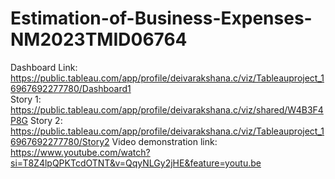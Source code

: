 # Estimation-of-Business-Expenses-NM2023TMID06764
Dashboard Link: https://public.tableau.com/app/profile/deivarakshana.c/viz/Tableauproject_16967692277780/Dashboard1  
Story 1: https://public.tableau.com/app/profile/deivarakshana.c/viz/shared/W4B3F4P8G
Story 2: https://public.tableau.com/app/profile/deivarakshana.c/viz/Tableauproject_16967692277780/Story2
Video demonstration link: https://www.youtube.com/watch?si=T8Z4lpQPKTcdOTNT&v=QqyNLGy2jHE&feature=youtu.be
